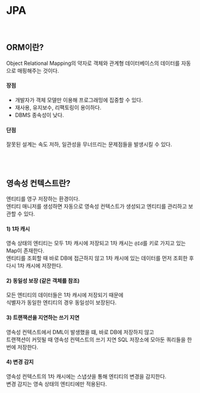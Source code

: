 # JPA  
<br />      

## ORM이란?  
Object Relational Mapping의 약자로 객체와 관계형 데이터베이스의 데이터를 자동으로 매핑해주는 것이다.     

#### 장점
* 개발자가 객체 모델만 이용해 프로그래밍에 집중할 수 있다.     
* 재사용, 유지보수, 리팩토링이 용이하다.   
* DBMS 종속성이 낮다.   

#### 단점
잘못된 설계는 속도 저하, 일관성을 무너뜨리는 문제점들을 발생시킬 수 있다.   

<br />
<br />

## 영속성 컨텍스트란?
엔티티를 영구 저장하는 환경이다.   
엔티티 매니저를 생성하면 자동으로 영속성 컨텍스트가 생성되고 엔티티를 관리하고 보관할 수 있다.    

#### 1) 1차 캐시 
영속 상태의 엔티티는 모두 1차 캐시에 저장되고 1차 캐시는 `@Id`를 키로 가지고 있는 Map이 존재한다.      
엔티티를 조회할 때 바로 DB에 접근하지 않고 1차 캐시에 있는 데이터를 먼저 조회한 후 다시 1차 캐시에 저장한다.      

#### 2) 동일성 보장 (같은 객체를 참조)
모든 엔티티의 데이터들은 1차 캐시에 저장되기 때문에   
식별자가 동일한 엔티티의 경우 동일성이 보장된다.   

#### 3) 트랜잭션을 지연하는 쓰기 지연   
영속성 컨텍스트에서 DML이 발생했을 떄, 바로 DB에 저장하지 않고   
트랜잭션이 커밋될 때 영속성 컨텍스트의 쓰기 지연 SQL 저장소에 모아둔 쿼리들을 한 번에 저장한다.  

#### 4) 변경 감지 
영속성 컨텍스트의 1차 캐시에는 스냅샷을 통해 엔티티의 변경을 감지한다.    
변경 감지는 영속 상태의 엔티티에만 적용된다.   

<br />
<br />

